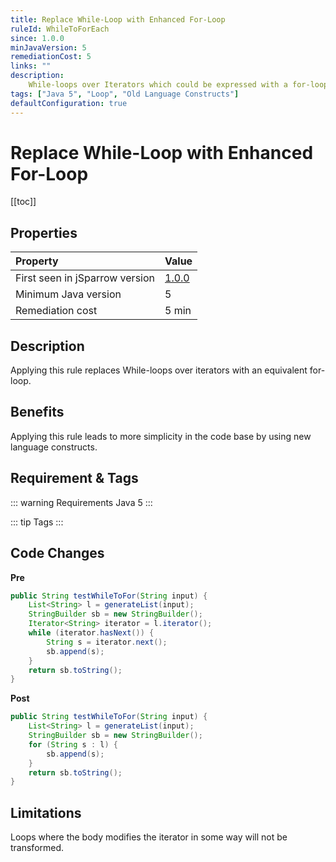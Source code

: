 ```yaml
---
title: Replace While-Loop with Enhanced For-Loop
ruleId: WhileToForEach
since: 1.0.0
minJavaVersion: 5
remediationCost: 5
links: ""
description:
    While-loops over Iterators which could be expressed with a for-loop, are transformed to an equivalent for-loop.
tags: ["Java 5", "Loop", "Old Language Constructs"]
defaultConfiguration: true
---
```


# Replace While-Loop with Enhanced For-Loop

[[toc]]

## Properties

| Property                        | Value |
|:------------------------------- |:----- |
| First seen in jSparrow version  | [1.0.0](/eclipse/release-notes.html#_1-0-0)   |
| Minimum Java version            | 5   |
| Remediation cost                | 5 min |

## Description

Applying this rule replaces While-loops over iterators with an equivalent for-loop.     

## Benefits

Applying this rule leads to more simplicity in the code base by using new language constructs.  

## Requirement & Tags

::: warning Requirements
Java 5
:::

::: tip Tags
<TagLinks />
:::

## Code Changes

__Pre__

``` java
public String testWhileToFor(String input) {
    List<String> l = generateList(input);
    StringBuilder sb = new StringBuilder();
    Iterator<String> iterator = l.iterator();
    while (iterator.hasNext()) {
        String s = iterator.next();
        sb.append(s);
    }
    return sb.toString();
}
```

__Post__

``` java
public String testWhileToFor(String input) {
    List<String> l = generateList(input);
    StringBuilder sb = new StringBuilder();
    for (String s : l) {
        sb.append(s);
    }
    return sb.toString();
}
```

## Limitations

Loops where the body modifies the iterator in some way will not be transformed.

<VersionNotice />

